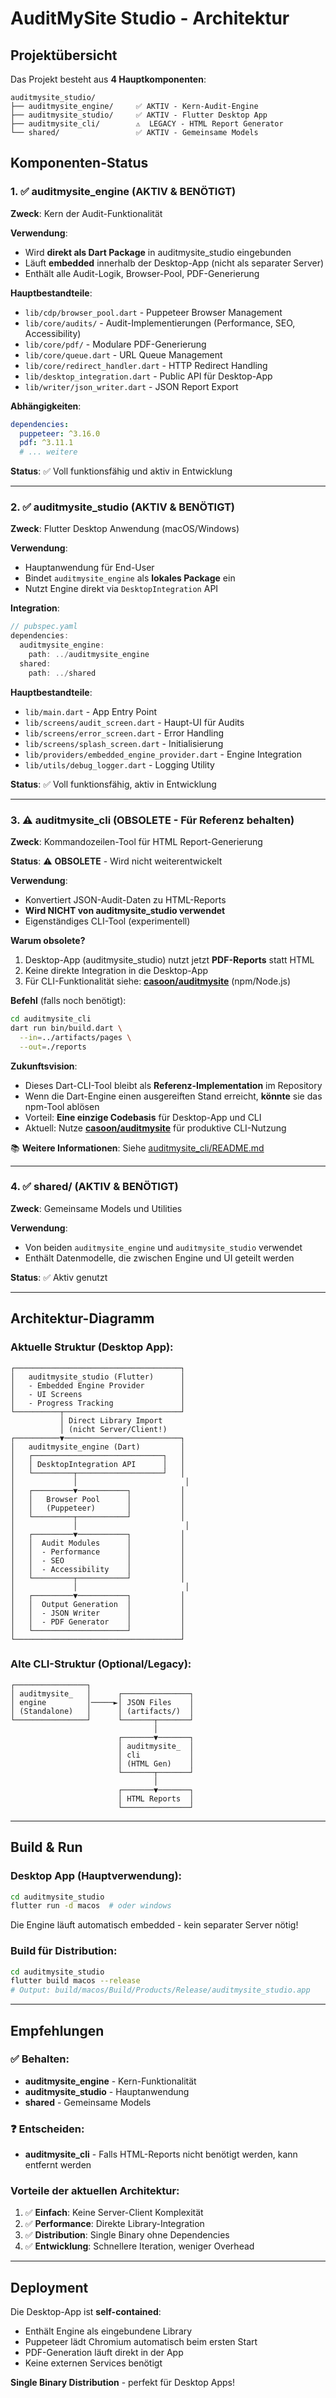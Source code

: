 # AuditMySite Studio - Architektur

## Projektübersicht

Das Projekt besteht aus **4 Hauptkomponenten**:

```
auditmysite_studio/
├── auditmysite_engine/     ✅ AKTIV - Kern-Audit-Engine
├── auditmysite_studio/     ✅ AKTIV - Flutter Desktop App
├── auditmysite_cli/        ⚠️  LEGACY - HTML Report Generator
└── shared/                 ✅ AKTIV - Gemeinsame Models
```

## Komponenten-Status

### 1. ✅ auditmysite_engine (AKTIV & BENÖTIGT)

**Zweck**: Kern der Audit-Funktionalität

**Verwendung**: 
- Wird **direkt als Dart Package** in auditmysite_studio eingebunden
- Läuft **embedded** innerhalb der Desktop-App (nicht als separater Server)
- Enthält alle Audit-Logik, Browser-Pool, PDF-Generierung

**Hauptbestandteile**:
- `lib/cdp/browser_pool.dart` - Puppeteer Browser Management
- `lib/core/audits/` - Audit-Implementierungen (Performance, SEO, Accessibility)
- `lib/core/pdf/` - Modulare PDF-Generierung
- `lib/core/queue.dart` - URL Queue Management
- `lib/core/redirect_handler.dart` - HTTP Redirect Handling
- `lib/desktop_integration.dart` - Public API für Desktop-App
- `lib/writer/json_writer.dart` - JSON Report Export

**Abhängigkeiten**:
```yaml
dependencies:
  puppeteer: ^3.16.0
  pdf: ^3.11.1
  # ... weitere
```

**Status**: ✅ Voll funktionsfähig und aktiv in Entwicklung

---

### 2. ✅ auditmysite_studio (AKTIV & BENÖTIGT)

**Zweck**: Flutter Desktop Anwendung (macOS/Windows)

**Verwendung**:
- Hauptanwendung für End-User
- Bindet `auditmysite_engine` als **lokales Package** ein
- Nutzt Engine direkt via `DesktopIntegration` API

**Integration**:
```dart
// pubspec.yaml
dependencies:
  auditmysite_engine:
    path: ../auditmysite_engine
  shared:
    path: ../shared
```

**Hauptbestandteile**:
- `lib/main.dart` - App Entry Point
- `lib/screens/audit_screen.dart` - Haupt-UI für Audits
- `lib/screens/error_screen.dart` - Error Handling
- `lib/screens/splash_screen.dart` - Initialisierung
- `lib/providers/embedded_engine_provider.dart` - Engine Integration
- `lib/utils/debug_logger.dart` - Logging Utility

**Status**: ✅ Voll funktionsfähig, aktiv in Entwicklung

---

### 3. ⚠️ auditmysite_cli (OBSOLETE - Für Referenz behalten)

**Zweck**: Kommandozeilen-Tool für HTML Report-Generierung

**Status**: ⚠️ **OBSOLETE** - Wird nicht weiterentwickelt

**Verwendung**:
- Konvertiert JSON-Audit-Daten zu HTML-Reports
- **Wird NICHT von auditmysite_studio verwendet**
- Eigenständiges CLI-Tool (experimentell)

**Warum obsolete?**
1. Desktop-App (auditmysite_studio) nutzt jetzt **PDF-Reports** statt HTML
2. Keine direkte Integration in die Desktop-App
3. Für CLI-Funktionalität siehe: **[casoon/auditmysite](https://github.com/casoon/auditmysite)** (npm/Node.js)

**Befehl** (falls noch benötigt):
```bash
cd auditmysite_cli
dart run bin/build.dart \
  --in=../artifacts/pages \
  --out=./reports
```

**Zukunftsvision**:
- Dieses Dart-CLI-Tool bleibt als **Referenz-Implementation** im Repository
- Wenn die Dart-Engine einen ausgereiften Stand erreicht, **könnte** sie das npm-Tool ablösen
- Vorteil: **Eine einzige Codebasis** für Desktop-App und CLI
- Aktuell: Nutze **[casoon/auditmysite](https://github.com/casoon/auditmysite)** für produktive CLI-Nutzung

📚 **Weitere Informationen**: Siehe [auditmysite_cli/README.md](auditmysite_cli/README.md)

---

### 4. ✅ shared/ (AKTIV & BENÖTIGT)

**Zweck**: Gemeinsame Models und Utilities

**Verwendung**:
- Von beiden `auditmysite_engine` und `auditmysite_studio` verwendet
- Enthält Datenmodelle, die zwischen Engine und UI geteilt werden

**Status**: ✅ Aktiv genutzt

---

## Architektur-Diagramm

### Aktuelle Struktur (Desktop App):

```
┌─────────────────────────────────────┐
│   auditmysite_studio (Flutter)      │
│   - Embedded Engine Provider        │
│   - UI Screens                      │
│   - Progress Tracking               │
└──────────┬──────────────────────────┘
           │ Direct Library Import
           │ (nicht Server/Client!)
┌──────────▼──────────────────────────┐
│   auditmysite_engine (Dart)         │
│   ┌─────────────────────────────┐   │
│   │ DesktopIntegration API      │   │
│   └─────────┬───────────────────┘   │
│             │                        │
│   ┌─────────▼───────────┐           │
│   │   Browser Pool      │           │
│   │   (Puppeteer)       │           │
│   └─────────┬───────────┘           │
│             │                        │
│   ┌─────────▼───────────┐           │
│   │  Audit Modules      │           │
│   │  - Performance      │           │
│   │  - SEO              │           │
│   │  - Accessibility    │           │
│   └─────────┬───────────┘           │
│             │                        │
│   ┌─────────▼───────────┐           │
│   │  Output Generation  │           │
│   │  - JSON Writer      │           │
│   │  - PDF Generator    │           │
│   └─────────────────────┘           │
└─────────────────────────────────────┘
```

### Alte CLI-Struktur (Optional/Legacy):

```
┌────────────────┐
│ auditmysite_   │      ┌───────────────┐
│ engine         │─────►│ JSON Files    │
│ (Standalone)   │      │ (artifacts/)  │
└────────────────┘      └───────┬───────┘
                                │
                        ┌───────▼───────┐
                        │ auditmysite_  │
                        │ cli           │
                        │ (HTML Gen)    │
                        └───────┬───────┘
                                │
                        ┌───────▼───────┐
                        │ HTML Reports  │
                        └───────────────┘
```

---

## Build & Run

### Desktop App (Hauptverwendung):

```bash
cd auditmysite_studio
flutter run -d macos  # oder windows
```

Die Engine läuft automatisch embedded - kein separater Server nötig!

### Build für Distribution:

```bash
cd auditmysite_studio
flutter build macos --release
# Output: build/macos/Build/Products/Release/auditmysite_studio.app
```

---

## Empfehlungen

### ✅ Behalten:
- **auditmysite_engine** - Kern-Funktionalität
- **auditmysite_studio** - Hauptanwendung
- **shared** - Gemeinsame Models

### ❓ Entscheiden:
- **auditmysite_cli** - Falls HTML-Reports nicht benötigt werden, kann entfernt werden

### Vorteile der aktuellen Architektur:
1. ✅ **Einfach**: Keine Server-Client Komplexität
2. ✅ **Performance**: Direkte Library-Integration
3. ✅ **Distribution**: Single Binary ohne Dependencies
4. ✅ **Entwicklung**: Schnellere Iteration, weniger Overhead

---

## Deployment

Die Desktop-App ist **self-contained**:
- Enthält Engine als eingebundene Library
- Puppeteer lädt Chromium automatisch beim ersten Start
- PDF-Generation läuft direkt in der App
- Keine externen Services benötigt

**Single Binary Distribution** - perfekt für Desktop Apps!
